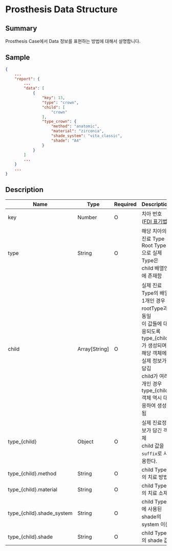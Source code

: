 # Prosthesis Data Structure

## Summary

Prosthesis Case에서 Data 정보를 표현하는 방법에 대해서 설명합니다.

## Sample
```JSON
{
    ...
    "report": {
        ...
        "data": [
            {
                "key": 13,
                "type": "crown",
                "child": [
                    "crown"
                ],
                "type_crown": {
                    "method": "anatomic",
                    "material": "zirconia",
                    "shade_system": "vita_classic",
                    "shade": "A4"
                }
            }
        ]
        ...
    }
    ...
}
```

## Description

| Name | Type | Required | Description |
| -- | -- | -- | -- |
| key | Number | O | 치아 번호([FDI 표기법](https://en.wikipedia.org/wiki/FDI_World_Dental_Federation_notation))  |
| type | String | O | 해당 치아의 진료 Type <br>Root Type으로 실제 Type은 child 배열안에 존재함 |
| child | Array[String] | O | 실제 진료 Type의 배열 1개인 경우 rootType과 동일 <br> 이 값들에 대응되도록 type_{child}가 생성되며 해당 객체에 실제 정보가 담김 <br>child가 여러개인 경우 type_{child}객체 역시 대응하여 생성됨 |
| type_{child} | Object | O | 실제 진료정보가 담긴 객체 <br> child 값을 ```suffix```로 사용한다. |
| type_{child}.method | String | O | child Type의 치료 방법 |
| type_{child}.material | String | O | child Type의 치료 소재 |
| type_{child}.shade_system | String | O | child Type에 사용된 shade의 system 이름 |
| type_{child}.shade | String | O | child Type의 shade 값 |